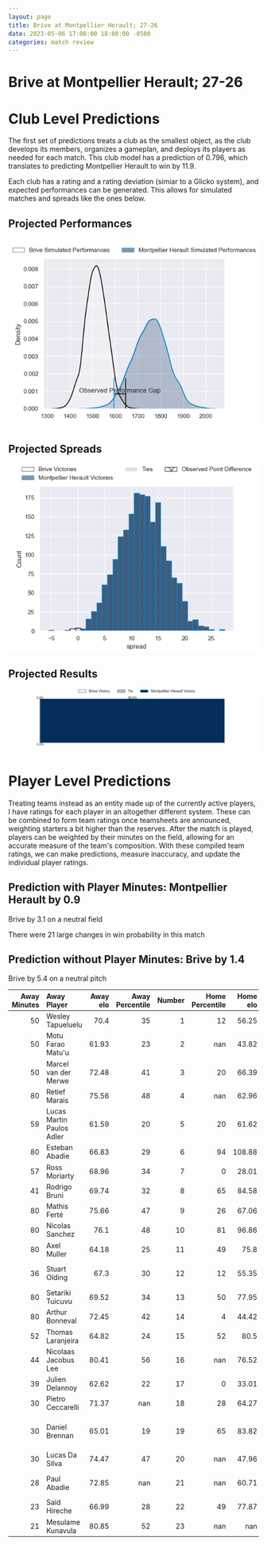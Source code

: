 ```yaml
---  
layout: page  
title: Brive at Montpellier Herault; 27-26  
date: 2023-05-06 17:00:00 18:00:00 -0500  
categories: match review  
---
```

# Brive at Montpellier Herault; 27-26

# Club Level Predictions


The first set of predictions treats a club as the smallest object, as the club develops its members, organizes a gameplan, and deploys its players as needed for each match. This club model has a prediction of 0.796, which translates to predicting Montpellier Herault to win by 11.9.

Each club has a rating and a rating deviation (simiar to a Glicko system), and expected performances can be generated. This allows for simulated matches and spreads like the ones below.
## Projected Performances


![Projected Performances](plots/performances_2023-05-06-MontpellierHerault-Brive.png)
## Projected Spreads


![Projected Spreads](plots/spreads_2023-05-06-MontpellierHerault-Brive.png)
## Projected Results


![Projected Results](plots/resultbar_2023-05-06-MontpellierHerault-Brive.png)
# Player Level Predictions


Treating teams instead as an entity made up of the currently active players, I have ratings for each player in an altogether different system. These can be combined to form team ratings once teamsheets are announced, weighting starters a bit higher than the reserves. After the match is played, players can be weighted by their minutes on the field, allowing for an accurate measure of the team's composition. With these compiled team ratings, we can make predictions, measure inaccuracy, and update the individual player ratings.
## Prediction with Player Minutes: Montpellier Herault by 0.9


Brive by 3.1 on a neutral field

There were 21 large changes in win probability in this match
## Prediction without Player Minutes: Brive by 1.4


Brive by 5.4 on a neutral pitch



|   Away Minutes | Away Player               |   Away elo |   Away Percentile |   Number |   Home Percentile |   Home elo | Home Player                         |   Home Minutes |
|---------------:|:--------------------------|-----------:|------------------:|---------:|------------------:|-----------:|:------------------------------------|---------------:|
|             50 | Wesley Tapueluelu         |      70.4  |                35 |        1 |                12 |      56.25 | Enzo Forletta                       |             51 |
|             50 | Motu Farao Matu'u         |      61.93 |                23 |        2 |               nan |      43.82 | Curtis Langdon                      |             47 |
|             50 | Marcel van der Merwe      |      72.48 |                41 |        3 |                20 |      66.39 | Titi Lamositele                     |             45 |
|             80 | Retief Marais             |      75.56 |                48 |        4 |               nan |      62.96 | Florian Verhaeghe                   |             50 |
|             59 | Lucas Martin Paulos Adler |      61.59 |                20 |        5 |                20 |      61.62 | Bastien Chalureau                   |             62 |
|             80 | Esteban Abadie            |      66.83 |                29 |        6 |                94 |     108.88 | Lenni Nouchi                        |             80 |
|             57 | Ross Moriarty             |      68.96 |                34 |        7 |                 0 |      28.01 | Alexandre Bécognée                  |             80 |
|             41 | Rodrigo Bruni             |      69.74 |                32 |        8 |                65 |      84.58 | Zach Mercer                         |             80 |
|             80 | Mathis Ferté              |      75.66 |                47 |        9 |                26 |      67.06 | Léo Coly                            |             39 |
|             80 | Nicolas Sanchez           |      76.1  |                48 |       10 |                81 |      96.86 | Paolo Garbisi                       |             80 |
|             80 | Axel Muller               |      64.18 |                25 |       11 |                49 |      75.8  | George Bridge                       |             80 |
|             36 | Stuart Olding             |      67.3  |                30 |       12 |                12 |      55.35 | Jan Lodewyk Serfontein              |             50 |
|             80 | Setariki Tuicuvu          |      69.52 |                34 |       13 |                50 |      77.95 | Thomas Darmon                       |             80 |
|             80 | Arthur Bonneval           |      72.45 |                42 |       14 |                 4 |      44.42 | Julien Tisseron                     |             80 |
|             52 | Thomas Laranjeira         |      64.82 |                24 |       15 |                52 |      80.5  | Anthony Bouthier                    |             80 |
|             44 | Nicolaas Jacobus Lee      |      80.41 |                56 |       16 |               nan |      76.52 | Gela Aprasidze                      |             41 |
|             39 | Julien Delannoy           |      62.62 |                22 |       17 |                 0 |      33.01 | Mohamed Haouas                      |             35 |
|             30 | Pietro Ceccarelli         |      71.37 |               nan |       18 |                28 |      64.27 | Vincent Giudicelli                  |             33 |
|             30 | Daniel Brennan            |      65.01 |                19 |       19 |                65 |      83.82 | Nicolaas Jacobus Janse van Rensburg |             30 |
|             30 | Lucas Da Silva            |      74.47 |                47 |       20 |               nan |      47.96 | Pierre Lucas                        |             30 |
|             28 | Paul Abadie               |      72.85 |               nan |       21 |               nan |      60.71 | Simon-Pierre Chauvac                |             29 |
|             23 | Saïd Hireche              |      66.99 |                28 |       22 |                49 |      77.87 | Tyler Evan Duguid                   |             18 |
|             21 | Mesulame Kunavula         |      80.85 |                52 |       23 |               nan |     nan    | nan                                 |            nan |

